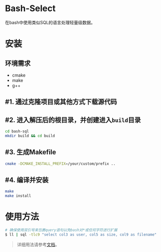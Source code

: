 # Bash-Select

在bash中使用类似SQL的语言处理轻量级数据。

# 安装

## 环境需求

- cmake
- make
- g++

## #1. 通过克隆项目或其他方式下载源代码

## #2. 进入解压后的根目录，并创建进入`build`目录

```bash
cd bash-sql
mkdir build && cd build
```

## #3. 生成Makefile

```bash
cmake -DCMAKE_INSTALL_PREFIX=/your/custom/prefix ..
```

## #4. 编译并安装

```bash
make
make install
```

# 使用方法

```bash
# 确保使用双引号来包裹query语句以免bash对*或任何字符进行扩展
$ ll | sql -tlc9 "select col3 as user, col5 as size, col9 as filename"
```

> 详细用法请参考[文档](docs/README_zh-CN.md)。